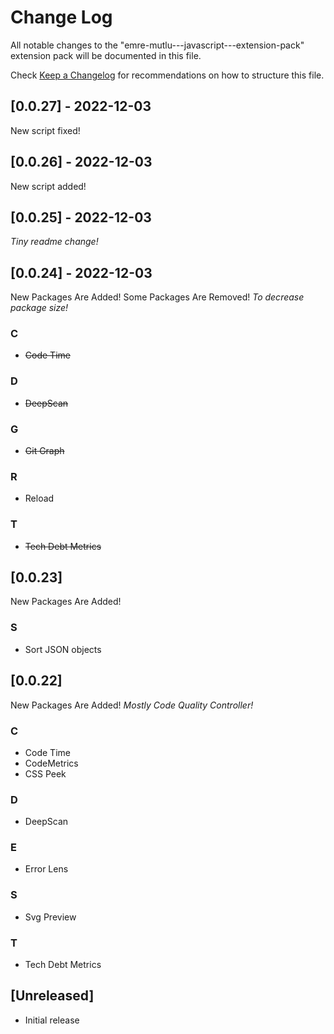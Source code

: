 # Change Log

All notable changes to the "emre-mutlu---javascript---extension-pack" extension pack will be documented in this file.

Check [Keep a Changelog](http://keepachangelog.com/) for recommendations on how to structure this file.

## [0.0.27] - 2022-12-03

New script fixed!

## [0.0.26] - 2022-12-03

New script added!

## [0.0.25] - 2022-12-03

_Tiny readme change!_

## [0.0.24] - 2022-12-03

New Packages Are Added!
Some Packages Are Removed!
_To decrease package size!_

### C

- ~~Code Time~~

### D

- ~~DeepScan~~

### G

- ~~Git Graph~~

### R

- Reload

### T

- ~~Tech Debt Metrics~~

## [0.0.23]

New Packages Are Added!

### S

- Sort JSON objects

## [0.0.22]

New Packages Are Added!
_Mostly Code Quality Controller!_

### C

- Code Time
- CodeMetrics
- CSS Peek

### D

- DeepScan

### E

- Error Lens

### S

- Svg Preview

### T

- Tech Debt Metrics

## [Unreleased]

- Initial release
